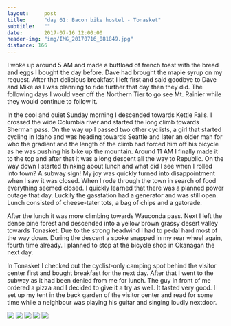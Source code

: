 ```yaml
---
layout:     post
title:      "day 61: Bacon bike hostel - Tonasket"
subtitle:   ""
date:       2017-07-16 12:00:00
header-img: "img/IMG_20170716_081849.jpg"
distance: 166
---
```


I woke up around 5 AM and made a buttload of french toast with the bread and eggs I bought the day before.
Dave had brought the maple syrup on my request.
After that delicious breakfast I left first and said goodbye to Dave and Mike as I was planning to ride further that day then they did.
The following days I would veer off the Northern Tier to go see Mt. Rainier while they would continue to follow it.

In the cool and quiet Sunday morning I descended towards Kettle Falls.
I crossed the wide Columbia river and started the long climb towards Sherman pass.
On the way up I passed two other cyclists, a girl that started cycling in Idaho and was heading towards Seattle and later an older man for who the gradient and the length of the climb had forced him off his bicycle as he was pushing his bike up the mountain.
Around 11 AM I finally made it to the top and after that it was a long descent all the way to Republic.
On the way down I started thinking about lunch and what did I see when I rolled into town?
A subway sign! My joy was quickly turned into disappointment when I saw it was closed.
When I rode through the town in search of food everything seemed closed.
I quickly learned that there was a planned power outage that day.
Luckily the gasstation had a generator and was still open.
Lunch consisted of cheese-tater tots, a bag of chips and a gatorade.

After the lunch it was more climbing towards Wauconda pass.
Next I left the dense pine forest and descended into a yellow brown grassy desert valley towards Tonasket.
Due to the strong headwind I had to pedal hard most of the way down.
During the descent a spoke snapped in my rear wheel again, fourth time already.
I planned to stop at the bicycle shop in Okanagan the next day.

In Tonasket I checked out the cyclist-only camping spot behind the visitor center first and bought breakfast for the next day.
After that I went to the subway as it had been denied from me for lunch.
The guy in front of me ordered a pizza and I decided to give it a try as well.
It tasted very good.
I set up my tent in the back garden of the visitor center and read for some time while a neighbour was playing his guitar and singing loudly nextdoor.


<img src="{{ site.baseurl }}/img/IMG_20170716_055702.jpg">
<span class="caption text-muted"></span>

<img src="{{ site.baseurl }}/img/IMG_20170716_110210.jpg">
<span class="caption text-muted"></span>

<img src="{{ site.baseurl }}/img/IMG_20170716_111331.jpg">
<span class="caption text-muted"></span>

<img src="{{ site.baseurl }}/img/IMG_20170716_133148.jpg">
<span class="caption text-muted"></span>

<img src="{{ site.baseurl }}/img/IMG_20170716_145406.jpg">
<span class="caption text-muted"></span>

